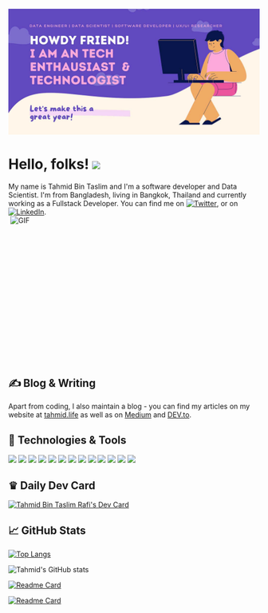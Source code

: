 <!--Author: Tahmid Bin Taslim Rafi---->
<!----Updated On: Today lol----->

[![Header](https://github.com/tahmidbintaslim/tahmidbintaslim/blob/main/Banner.jpg "Short intro About Tahmid")](https://tahmid.life/)

# Hello, folks! <img src="https://raw.githubusercontent.com/MartinHeinz/MartinHeinz/master/wave.gif" width="30px">

My name is Tahmid Bin Taslim and I'm a software developer and Data Scientist. I'm from Bangladesh, living in Bangkok, Thailand and currently working as a Fullstack Developer. You can find me on [![Twitter][1.2]][1], or on [![LinkedIn][3.2]][3].
<img align="right" alt="GIF" src="https://github.com/abhisheknaiidu/abhisheknaiidu/blob/master/code.gif?raw=true" width="500" height="320" />

## &#x270d; Blog & Writing

Apart from coding, I also maintain a blog - you can find my articles on my website at [tahmid.life](https://tahmid.life/) as well as on [Medium](https://tahmidbintaslimrafi.medium.com/) and [DEV.to](https://dev.to/tahmidbintaslim).

## 🔧 Technologies & Tools

![](https://img.shields.io/badge/OS-Linux-informational?style=flat&logo=linux&logoColor=white&color=2bbc8a)
![](https://img.shields.io/badge/Editor-IntelliJ_IDEA-informational?style=flat&logo=intellij-idea&logoColor=white&color=2bbc8a)
![](https://img.shields.io/badge/Code-Python-informational?style=flat&logo=python&logoColor=white&color=2bbc8a)
![](https://img.shields.io/badge/Code-JavaScript-informational?style=flat&logo=javascript&logoColor=white&color=2bbc8a)
![](https://img.shields.io/badge/Code-Golang-informational?style=flat&logo=go&logoColor=white&color=2bbc8a)
![](https://img.shields.io/badge/Code-Make-informational?style=flat&logo=cmake&logoColor=white&color=2bbc8a)
![](https://img.shields.io/badge/Code-Vue-informational?style=flat&logo=vue.js&logoColor=white&color=2bbc8a)
![](https://img.shields.io/badge/Shell-Bash-informational?style=flat&logo=gnu-bash&logoColor=white&color=2bbc8a)
![](https://img.shields.io/badge/Tools-PostgreSQL-informational?style=flat&logo=postgresql&logoColor=white&color=2bbc8a)
![](https://img.shields.io/badge/Tools-Docker-informational?style=flat&logo=docker&logoColor=white&color=2bbc8a)
![](https://img.shields.io/badge/Tools-Kubernetes-informational?style=flat&logo=kubernetes&logoColor=white&color=2bbc8a)
![](https://img.shields.io/badge/Tools-Red_Hat_OpenShift-informational?style=flat&logo=red-hat-open-shift&logoColor=white&color=2bbc8a)
![](https://img.shields.io/badge/Cloud-Digital_Ocean-informational?style=flat&logo=digitalocean&logoColor=white&color=2bbc8a)

## &#9819; Daily Dev Card

<a href="https://app.daily.dev/tahmidbintaslim"><img src="https://api.daily.dev/devcards/57fa52ab9a0c4d35a9814b8250be90d5.png?r=ry9" width="200" alt="Tahmid Bin Taslim Rafi's Dev Card"/></a>

## &#x1f4c8; GitHub Stats

<!----- Most Used Languages  ---->

[![Top Langs](https://github-readme-stats.vercel.app/api/top-langs/?username=tahmidbintaslim&langs_count=8)](https://github.com/anuraghazra/github-readme-stats)

<!----- Github Stats  ---->

![Tahmid's GitHub stats](https://github-readme-stats.vercel.app/api?username=tahmidbintaslim&show_icons=true&count_private=true)

<!----- SomeProjects to Highlight  ---->

[![Readme Card](https://github-readme-stats.vercel.app/api/pin/?username=tahmidbintaslim&repo=ProgrammingForDataScienceProject)](https://github-readme-stats.vercel.app/api/pin/?username=tahmidbintaslim&repo=ProgrammingForDataScienceProject)

<!----- SomeProjects to Highlight  ---->

[![Readme Card](https://github-readme-stats.vercel.app/api/pin/?username=tahmidbintaslim&repo=DataMiningGroupProject)](https://github-readme-stats.vercel.app/api/pin/?username=tahmidbintaslim&repo=DataMiningGroupProject)


<!-- links to social media icons -->

<!-- icons with padding -->

[1.1]: http://i.imgur.com/tXSoThF.png "twitter icon with padding"
[2.1]: http://i.imgur.com/0o48UoR.png "github icon with padding"
[3.1]: https://imgur.com/LdUCwc6.png "LinkedIn icon with padding"

<!-- icons without padding -->

[1.2]: http://i.imgur.com/wWzX9uB.png "twitter icon without padding"
[2.2]: http://i.imgur.com/9I6NRUm.png "github icon without padding"
[3.2]: https://raw.githubusercontent.com/MartinHeinz/MartinHeinz/master/linkedin-3-16.png "LinkedIn icon without padding"

<!-- Creating Links for Social Media Icons-->

[1]: https://twitter.com/RAFI_it100
[2]: https://github.com/tahmidbintaslim
[3]: https://www.linkedin.com/in/tahmid-bin-taslim/

<!-- Resources & References -->
<!-- Icons: https://simpleicons.org/ -->
<!-- GitHub Stats: https://github.com/anuraghazra/github-readme-stats -->
<!-- Emojis: https://emojipedia.org/emoji/ -->
<!-- HTML Emojis: https://www.fileformat.info/index.htm -->
<!-- Shields: https://shields.io/ -->
<!-- Badges: https://github.com/alexandresanlim/Badges4-README.md-Profile -->
<!-- Awesome GitHub Profile README References: 
https://github.com/abhisheknaiidu/awesome-github-profile-readme
https://eddiehubcommunity.github.io/awesome-github-profiles/profiles
https://github.com/durgeshsamariya/awesome-github-profile-readme-templates
https://github.com/coderjojo/creative-profile-readme
https://github.com/anmol098/waka-readme-stats
https://github.com/elangosundar/awesome-README-templates
https://zzetao.github.io/awesome-github-profile/
-->
